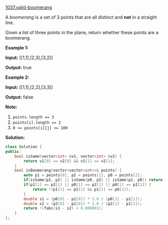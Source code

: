 [1037.valid-boomerang](https://leetcode.com/problems/valid-boomerang/)  

A _boomerang_ is a set of 3 points that are all distinct and **not** in a straight line.

Given a list of three points in the plane, return whether these points are a boomerang.

**Example 1:**

  
**Input:** \[\[1,1\],\[2,3\],\[3,2\]\]
  
**Output:** true
  

**Example 2:**

  
**Input:** \[\[1,1\],\[2,2\],\[3,3\]\]
  
**Output:** false

**Note:**

1.  `points.length == 3`
2.  `points[i].length == 2`
3.  `0 <= points[i][j] <= 100`  



**Solution:**  

```cpp
class Solution {
public:
    bool isSame(vector<int> &v1, vector<int> &v2) {
        return v1[0] == v2[0] && v1[1] == v2[1];
    }
    bool isBoomerang(vector<vector<int>>& points) {
        auto p1 = points[0], p2 = points[1], p0 = points[2];
        if(isSame(p1, p2) || isSame(p0, p2) || isSame(p1, p0)) return  false;
        if(p1[1] == p2[1] || p0[1] == p2[1] || p0[1] == p1[1]) {
            return !(p1[1] == p2[1] && p1[1] == p0[1]);
        }
        double s1 = (p0[0] - p1[0]) * 1.0 / (p0[1] - p1[1]);
        double s2 = (p2[0] - p1[0]) * 1.0 / (p2[1] - p1[1]);
        return !(fabs(s1 - s2) < 0.000001);
    }
};
```
      